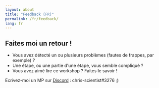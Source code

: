 ```yaml
---
layout: about
title: "Feedback (FR)"
permalink: /fr/feedback/
lang: fr
---
```


## Faites moi un retour !

* Vous avez détecté un ou plusieurs problèmes (fautes de frappes, par exemple) ?
* Une étape, ou une partie d'une étape, vous semble compliqué ?
* Vous avez aimé lire ce workshop ? Faites le savoir !

Ecrivez-moi un MP sur <a href="https://discord.com/login" class="external-link" >Discord</a> : chris-scientist#3276 ;)
